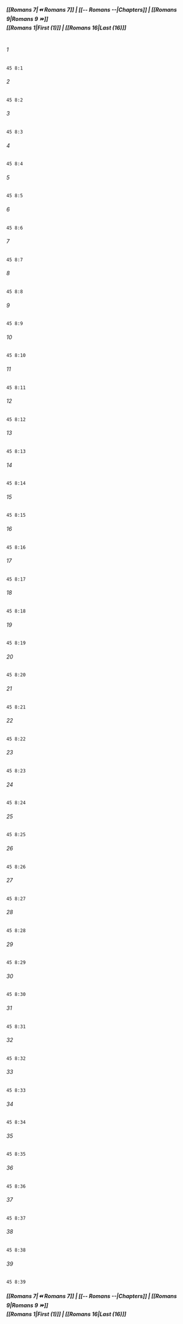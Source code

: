 
##### **[[Romans 7|⏪ Romans 7]] | [[-- Romans --|Chapters]] | [[Romans 9|Romans 9 ⏩]]**<br>**[[Romans 1|First (1)]] | [[Romans 16|Last (16)]]**<br><br>

###### 1
``` verse
45 8:1
```
###### 2
``` verse
45 8:2
```
###### 3
``` verse
45 8:3
```
###### 4
``` verse
45 8:4
```
###### 5
``` verse
45 8:5
```
###### 6
``` verse
45 8:6
```
###### 7
``` verse
45 8:7
```
###### 8
``` verse
45 8:8
```
###### 9
``` verse
45 8:9
```
###### 10
``` verse
45 8:10
```
###### 11
``` verse
45 8:11
```
###### 12
``` verse
45 8:12
```
###### 13
``` verse
45 8:13
```
###### 14
``` verse
45 8:14
```
###### 15
``` verse
45 8:15
```
###### 16
``` verse
45 8:16
```
###### 17
``` verse
45 8:17
```
###### 18
``` verse
45 8:18
```
###### 19
``` verse
45 8:19
```
###### 20
``` verse
45 8:20
```
###### 21
``` verse
45 8:21
```
###### 22
``` verse
45 8:22
```
###### 23
``` verse
45 8:23
```
###### 24
``` verse
45 8:24
```
###### 25
``` verse
45 8:25
```
###### 26
``` verse
45 8:26
```
###### 27
``` verse
45 8:27
```
###### 28
``` verse
45 8:28
```
###### 29
``` verse
45 8:29
```
###### 30
``` verse
45 8:30
```
###### 31
``` verse
45 8:31
```
###### 32
``` verse
45 8:32
```
###### 33
``` verse
45 8:33
```
###### 34
``` verse
45 8:34
```
###### 35
``` verse
45 8:35
```
###### 36
``` verse
45 8:36
```
###### 37
``` verse
45 8:37
```
###### 38
``` verse
45 8:38
```
###### 39
``` verse
45 8:39
```

##### **[[Romans 7|⏪ Romans 7]] | [[-- Romans --|Chapters]] | [[Romans 9|Romans 9 ⏩]]**<br>**[[Romans 1|First (1)]] | [[Romans 16|Last (16)]]**
